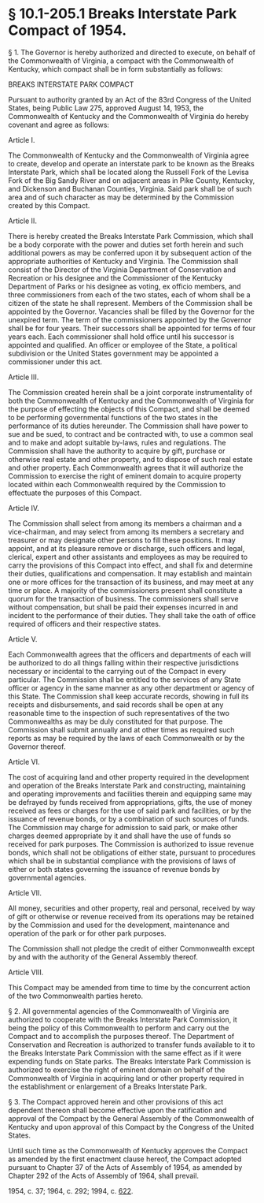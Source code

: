 # § 10.1-205.1 Breaks Interstate Park Compact of 1954.

<p>§ 1. The Governor is hereby authorized and directed to execute, on behalf of the Commonwealth of Virginia, a compact with the Commonwealth of Kentucky, which compact shall be in form substantially as follows:</p><p>BREAKS INTERSTATE PARK COMPACT</p><p>Pursuant to authority granted by an Act of the 83rd Congress of the United States, being Public Law 275, approved August 14, 1953, the Commonwealth of Kentucky and the Commonwealth of Virginia do hereby covenant and agree as follows:</p><p>Article I.<br></p><p>The Commonwealth of Kentucky and the Commonwealth of Virginia agree to create, develop and operate an interstate park to be known as the Breaks Interstate Park, which shall be located along the Russell Fork of the Levisa Fork of the Big Sandy River and on adjacent areas in Pike County, Kentucky, and Dickenson and Buchanan Counties, Virginia. Said park shall be of such area and of such character as may be determined by the Commission created by this Compact.<br></p><p>Article II.<br></p><p>There is hereby created the Breaks Interstate Park Commission, which shall be a body corporate with the power and duties set forth herein and such additional powers as may be conferred upon it by subsequent action of the appropriate authorities of Kentucky and Virginia. The Commission shall consist of the Director of the Virginia Department of Conservation and Recreation or his designee and the Commissioner of the Kentucky Department of Parks or his designee as voting, ex officio members, and three commissioners from each of the two states, each of whom shall be a citizen of the state he shall represent. Members of the Commission shall be appointed by the Governor. Vacancies shall be filled by the Governor for the unexpired term. The term of the commissioners appointed by the Governor shall be for four years. Their successors shall be appointed for terms of four years each. Each commissioner shall hold office until his successor is appointed and qualified. An officer or employee of the State, a political subdivision or the United States government may be appointed a commissioner under this act.<br></p><p>Article III.<br></p><p>The Commission created herein shall be a joint corporate instrumentality of both the Commonwealth of Kentucky and the Commonwealth of Virginia for the purpose of effecting the objects of this Compact, and shall be deemed to be performing governmental functions of the two states in the performance of its duties hereunder. The Commission shall have power to sue and be sued, to contract and be contracted with, to use a common seal and to make and adopt suitable by-laws, rules and regulations. The Commission shall have the authority to acquire by gift, purchase or otherwise real estate and other property, and to dispose of such real estate and other property. Each Commonwealth agrees that it will authorize the Commission to exercise the right of eminent domain to acquire property located within each Commonwealth required by the Commission to effectuate the purposes of this Compact.<br></p><p>Article IV.<br></p><p>The Commission shall select from among its members a chairman and a vice-chairman, and may select from among its members a secretary and treasurer or may designate other persons to fill these positions. It may appoint, and at its pleasure remove or discharge, such officers and legal, clerical, expert and other assistants and employees as may be required to carry the provisions of this Compact into effect, and shall fix and determine their duties, qualifications and compensation. It may establish and maintain one or more offices for the transaction of its business, and may meet at any time or place. A majority of the commissioners present shall constitute a quorum for the transaction of business. The commissioners shall serve without compensation, but shall be paid their expenses incurred in and incident to the performance of their duties. They shall take the oath of office required of officers and their respective states.<br></p><p>Article V.<br></p><p>Each Commonwealth agrees that the officers and departments of each will be authorized to do all things falling within their respective jurisdictions necessary or incidental to the carrying out of the Compact in every particular. The Commission shall be entitled to the services of any State officer or agency in the same manner as any other department or agency of this State. The Commission shall keep accurate records, showing in full its receipts and disbursements, and said records shall be open at any reasonable time to the inspection of such representatives of the two Commonwealths as may be duly constituted for that purpose. The Commission shall submit annually and at other times as required such reports as may be required by the laws of each Commonwealth or by the Governor thereof.<br></p><p>Article VI.<br></p><p>The cost of acquiring land and other property required in the development and operation of the Breaks Interstate Park and constructing, maintaining and operating improvements and facilities therein and equipping same may be defrayed by funds received from appropriations, gifts, the use of money received as fees or charges for the use of said park and facilities, or by the issuance of revenue bonds, or by a combination of such sources of funds. The Commission may charge for admission to said park, or make other charges deemed appropriate by it and shall have the use of funds so received for park purposes. The Commission is authorized to issue revenue bonds, which shall not be obligations of either state, pursuant to procedures which shall be in substantial compliance with the provisions of laws of either or both states governing the issuance of revenue bonds by governmental agencies.<br></p><p>Article VII.<br></p><p>All money, securities and other property, real and personal, received by way of gift or otherwise or revenue received from its operations may be retained by the Commission and used for the development, maintenance and operation of the park or for other park purposes.<br></p><p>The Commission shall not pledge the credit of either Commonwealth except by and with the authority of the General Assembly thereof.<br></p><p>Article VIII.<br></p><p>This Compact may be amended from time to time by the concurrent action of the two Commonwealth parties hereto.<br></p><p>§ 2. All governmental agencies of the Commonwealth of Virginia are authorized to cooperate with the Breaks Interstate Park Commission, it being the policy of this Commonwealth to perform and carry out the Compact and to accomplish the purposes thereof. The Department of Conservation and Recreation is authorized to transfer funds available to it to the Breaks Interstate Park Commission with the same effect as if it were expending funds on State parks. The Breaks Interstate Park Commission is authorized to exercise the right of eminent domain on behalf of the Commonwealth of Virginia in acquiring land or other property required in the establishment or enlargement of a Breaks Interstate Park.<br></p><p>§ 3. The Compact approved herein and other provisions of this act dependent thereon shall become effective upon the ratification and approval of the Compact by the General Assembly of the Commonwealth of Kentucky and upon approval of this Compact by the Congress of the United States.<br></p><p>Until such time as the Commonwealth of Kentucky approves the Compact as amended by the first enactment clause hereof, the Compact adopted pursuant to Chapter 37 of the Acts of Assembly of 1954, as amended by Chapter 292 of the Acts of Assembly of 1964, shall prevail.</p><p>1954, c. 37; 1964, c. 292; 1994, c. <a href='http://lis.virginia.gov/cgi-bin/legp604.exe?941+ful+CHAP0622'>622</a>.<br></p>